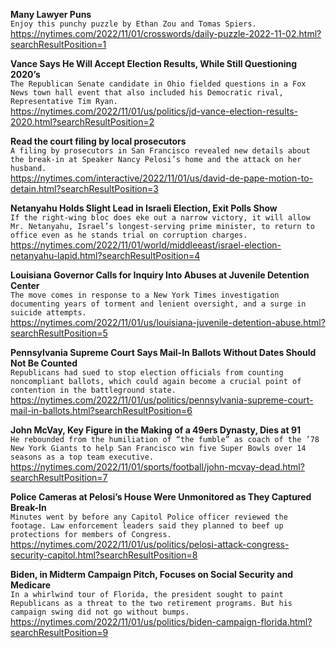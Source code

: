 **Many Lawyer Puns**\
`Enjoy this punchy puzzle by Ethan Zou and Tomas Spiers.`\
https://nytimes.com/2022/11/01/crosswords/daily-puzzle-2022-11-02.html?searchResultPosition=1

**Vance Says He Will Accept Election Results, While Still Questioning 2020’s**\
`The Republican Senate candidate in Ohio fielded questions in a Fox News town hall event that also included his Democratic rival, Representative Tim Ryan.`\
https://nytimes.com/2022/11/01/us/politics/jd-vance-election-results-2020.html?searchResultPosition=2

**Read the court filing by local prosecutors**\
`A filing by prosecutors in San Francisco revealed new details about the break-in at Speaker Nancy Pelosi’s home and the attack on her husband.`\
https://nytimes.com/interactive/2022/11/01/us/david-de-pape-motion-to-detain.html?searchResultPosition=3

**Netanyahu Holds Slight Lead in Israeli Election, Exit Polls Show**\
`If the right-wing bloc does eke out a narrow victory, it will allow Mr. Netanyahu, Israel’s longest-serving prime minister, to return to office even as he stands trial on corruption charges.`\
https://nytimes.com/2022/11/01/world/middleeast/israel-election-netanyahu-lapid.html?searchResultPosition=4

**Louisiana Governor Calls for Inquiry Into Abuses at Juvenile Detention Center**\
`The move comes in response to a New York Times investigation documenting years of torment and lenient oversight, and a surge in suicide attempts.`\
https://nytimes.com/2022/11/01/us/louisiana-juvenile-detention-abuse.html?searchResultPosition=5

**Pennsylvania Supreme Court Says Mail-In Ballots Without Dates Should Not Be Counted**\
`Republicans had sued to stop election officials from counting noncompliant ballots, which could again become a crucial point of contention in the battleground state.`\
https://nytimes.com/2022/11/01/us/politics/pennsylvania-supreme-court-mail-in-ballots.html?searchResultPosition=6

**John McVay, Key Figure in the Making of a 49ers Dynasty, Dies at 91**\
`He rebounded from the humiliation of “the fumble” as coach of the ’78 New York Giants to help San Francisco win five Super Bowls over 14 seasons as a top team executive.`\
https://nytimes.com/2022/11/01/sports/football/john-mcvay-dead.html?searchResultPosition=7

**Police Cameras at Pelosi’s House Were Unmonitored as They Captured Break-In**\
`Minutes went by before any Capitol Police officer reviewed the footage. Law enforcement leaders said they planned to beef up protections for members of Congress.`\
https://nytimes.com/2022/11/01/us/politics/pelosi-attack-congress-security-capitol.html?searchResultPosition=8

**Biden, in Midterm Campaign Pitch, Focuses on Social Security and Medicare**\
`In a whirlwind tour of Florida, the president sought to paint Republicans as a threat to the two retirement programs. But his campaign swing did not go without bumps.`\
https://nytimes.com/2022/11/01/us/politics/biden-campaign-florida.html?searchResultPosition=9

